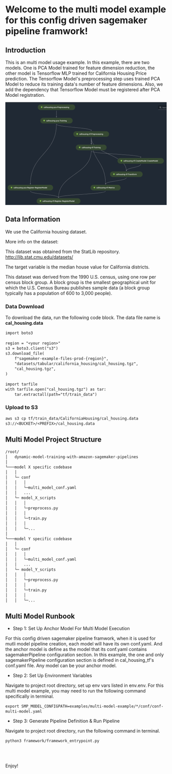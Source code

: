 # Welcome to the multi model example for this config driven sagemaker pipeline framwork!

## Introduction
This is an multi model usage example. In this example, there are two models. One is PCA Model trained for feature dimension reduction, the other model is Tensorflow MLP trained for California Housing Price prediction. The Tensorflow Model's preprocessing step uses trained PCA Model to reduce its training data's number of feature dimensions. Also, we add the dependency that Tensorflow Model must be registered after PCA Model registration.

![Mutli-Model-Pipeline-DAG](./dag.png)

## Data Information
We use the California housing dataset.

More info on the dataset:

This dataset was obtained from the StatLib repository. http://lib.stat.cmu.edu/datasets/

The target variable is the median house value for California districts.

This dataset was derived from the 1990 U.S. census, using one row per census block group. A block group is the smallest geographical unit for which the U.S. Census Bureau publishes sample data (a block group typically has a population of 600 to 3,000 people).

### Data Download
To download the data, run the following code block. The data file name is **cal_housing.data**
```
import boto3

region = "<your region>"
s3 = boto3.client("s3")
s3.download_file(
    f"sagemaker-example-files-prod-{region}",
    "datasets/tabular/california_housing/cal_housing.tgz",
    "cal_housing.tgz",
)

import tarfile
with tarfile.open("cal_housing.tgz") as tar:
    tar.extractall(path="tf/train_data")
```

### Upload to S3
```
aws s3 cp tf/train_data/CaliforniaHousing/cal_housing.data s3://<BUCKET>/<PREFIX>/cal_housing.data
```






## Multi Model Project Structure

```
/root/
│   dynamic-model-training-with-amazon-sagemaker-pipelines  
│
└───model X specific codebase 
│   │	
│   └─ conf
│   │	│   
│   │	└─multi_model_conf.yaml
│   │	...
│   └─ model_X_scripts
│   │	│
│   │	└─preprocess.py
│   │	│
│   │	└─train.py
│   │	│
│   │	└─...
│
└───model Y specific codebase 
│   │	
│   └─ conf
│   │	│   
│   │	└─multi_model_conf.yaml
│   │	...
│   └─ model_Y_scripts
│   │	│
│   │	└─preprocess.py
│   │	│
│   │	└─train.py
│   │	│
│   │	└─...
```
## Multi Model Runbook
- Step 1: Set Up Anchor Model For Multi Model Execution

For this config driven sagemaker pipeline framwork, when it is used for mutli model pipeline creation, each model will have its own conf.yaml. And the anchor model is define as the model that its conf.yaml contains sagemakerPipeline configuration section. In this example,  the one and only sagemakerPipeline configuration section is defined in cal_housing_tf's conf.yaml file. Any model can be your anchor model.

- Step 2: Set Up Environment Variables

Navigate to project root directory, set up env vars listed in env.env. For this multi model example, you may need to run the following command specifically in terminal.
```
export SMP_MODEL_CONFIGPATH=examples/multi-model-example/*/conf/conf-multi-model.yaml
```
- Step 3: Generate Pipeline Definition & Run Pipeline

Navigate to project root directory, run the following command in terminal.
```
python3 framework/framework_entrypoint.py 
```
<br>
<br>


Enjoy!
